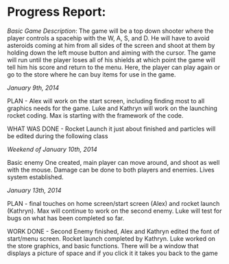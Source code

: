 **Progress Report:**
================
*Basic Game Description*:
The game will be a top down shooter where the player controls a spacehip with the W, A, S, and D. He will have to avoid asteroids coming at him from all sides of the screen and shoot at them by holding down the left mouse button and aiming with the cursor.  The game will run until the player loses all of his shields at which point the game will tell him his score and return to the menu.  Here, the player can play again or go to the store where he can buy items for use in the game.

*January 9th, 2014*

PLAN - Alex will work on the start screen, including finding most to all graphics needs for the game. Luke and
Kathryn will work on the launching rocket coding. Max is starting with the framework of the code.

WHAT WAS DONE - Rocket Launch it just about finished and particles will be edited during the following class


*Weekend of January 10th, 2014*

Basic enemy One created, main player can move around, and shoot as well with the mouse. Damage can be done to both players and enemies. Lives system established.


*January 13th, 2014*

PLAN - final touches on home screen/start screen (Alex) and rocket launch (Kathryn). Max will continue to work on the second enemy. Luke will test for bugs on what has been completed so far.

WORK DONE - Second Enemy finished, Alex and Kathryn edited the font of start/menu screen. Rocket launch completed by Kathryn. Luke worked on the store graphics, and basic functions. There will be a window that displays a picture of space and if you click it it takes you back to the game
